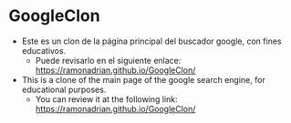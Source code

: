 # GoogleClon
* Este es un clon de la página principal del buscador google, con fines educativos.
  - Puede revisarlo en el siguiente enlace: https://ramonadrian.github.io/GoogleClon/
* This is a clone of the main page of the google search engine, for educational purposes.
  - You can review it at the following link: https://ramonadrian.github.io/GoogleClon/
